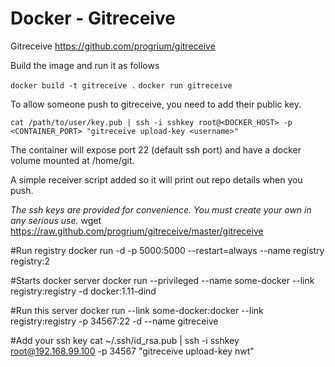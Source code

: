 # Docker - Gitreceive

Gitreceive https://github.com/progrium/gitreceive

Build the image and run it as follows

`docker build -t gitreceive .`
`docker run gitreceive`

To allow someone push to gitreceive, you need to add their public key.

`cat /path/to/user/key.pub | ssh -i sshkey root@<DOCKER_HOST> -p <CONTAINER_PORT> "gitreceive upload-key <username>"`

The container will expose port 22 (default ssh port) and have a docker volume mounted at /home/git.

A simple receiver script added so it will print out repo details when you push.

*The ssh keys are provided for convenience. You must create your own in any serious use.*
wget https://raw.github.com/progrium/gitreceive/master/gitreceive

#Run registry
docker run -d -p 5000:5000 --restart=always --name registry registry:2

#Starts docker server
docker run --privileged --name some-docker --link registry:registry -d docker:1.11-dind


#Run this server
docker run --link some-docker:docker --link registry:registry -p 34567:22 -d --name gitreceive 

#Add your ssh key
cat ~/.ssh/id_rsa.pub | ssh -i sshkey root@192.168.99.100 -p 34567 "gitreceive upload-key nwt"


